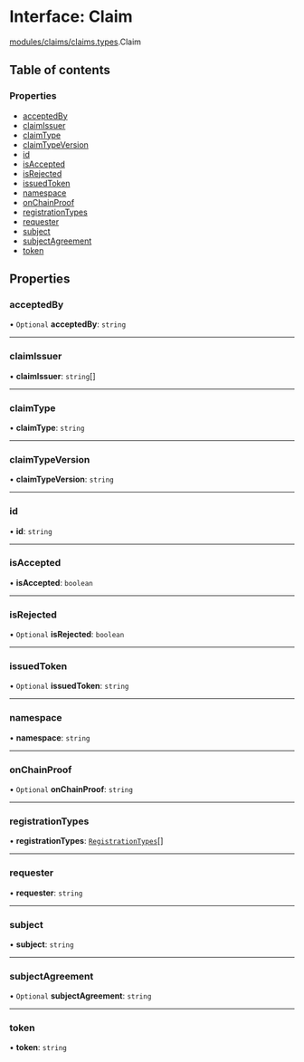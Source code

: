 # Interface: Claim

[modules/claims/claims.types](../modules/modules_claims_claims_types.md).Claim

## Table of contents

### Properties

- [acceptedBy](modules_claims_claims_types.Claim.md#acceptedby)
- [claimIssuer](modules_claims_claims_types.Claim.md#claimissuer)
- [claimType](modules_claims_claims_types.Claim.md#claimtype)
- [claimTypeVersion](modules_claims_claims_types.Claim.md#claimtypeversion)
- [id](modules_claims_claims_types.Claim.md#id)
- [isAccepted](modules_claims_claims_types.Claim.md#isaccepted)
- [isRejected](modules_claims_claims_types.Claim.md#isrejected)
- [issuedToken](modules_claims_claims_types.Claim.md#issuedtoken)
- [namespace](modules_claims_claims_types.Claim.md#namespace)
- [onChainProof](modules_claims_claims_types.Claim.md#onchainproof)
- [registrationTypes](modules_claims_claims_types.Claim.md#registrationtypes)
- [requester](modules_claims_claims_types.Claim.md#requester)
- [subject](modules_claims_claims_types.Claim.md#subject)
- [subjectAgreement](modules_claims_claims_types.Claim.md#subjectagreement)
- [token](modules_claims_claims_types.Claim.md#token)

## Properties

### acceptedBy

• `Optional` **acceptedBy**: `string`

___

### claimIssuer

• **claimIssuer**: `string`[]

___

### claimType

• **claimType**: `string`

___

### claimTypeVersion

• **claimTypeVersion**: `string`

___

### id

• **id**: `string`

___

### isAccepted

• **isAccepted**: `boolean`

___

### isRejected

• `Optional` **isRejected**: `boolean`

___

### issuedToken

• `Optional` **issuedToken**: `string`

___

### namespace

• **namespace**: `string`

___

### onChainProof

• `Optional` **onChainProof**: `string`

___

### registrationTypes

• **registrationTypes**: [`RegistrationTypes`](../enums/modules_claims_claims_types.RegistrationTypes.md)[]

___

### requester

• **requester**: `string`

___

### subject

• **subject**: `string`

___

### subjectAgreement

• `Optional` **subjectAgreement**: `string`

___

### token

• **token**: `string`
